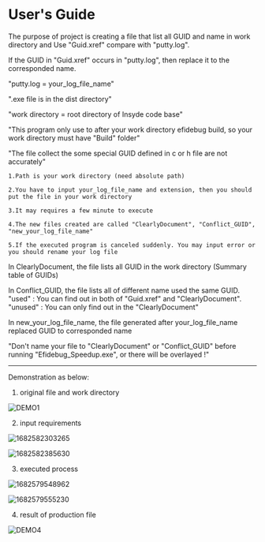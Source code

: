 # User's Guide

The purpose of project is creating a file that list all GUID and name in work directory and Use "Guid.xref" compare with "putty.log".

If the GUID in "Guid.xref" occurs in "putty.log", then replace it to the corresponded name.



"putty.log = your_log_file_name"

".exe file is in the dist directory"

"work directory = root directory of Insyde code base"

"This program only use to after your work directory efidebug build, so your work directory must have "Build" folder"

"The file collect the some special GUID defined in c or h file are not accurately"



    1.Path is your work directory (need absolute path)

    2.You have to input your_log_file_name and extension, then you should put the file in your work directory

    3.It may requires a few minute to execute

    4.The new files created are called "ClearlyDocument", "Conflict_GUID", "new_your_log_file_name"

    5.If the executed program is canceled suddenly. You may input error or you should rename your log file
  
  
  
In ClearlyDocument, the file lists all GUID in the work directory (Summary table of GUIDs)


In Conflict_GUID, the file lists all of different name used the same GUID.
"used" : You can find out in both of "Guid.xref" and "ClearlyDocument".
"unused" : You can only find out in the "ClearlyDocument"


In new_your_log_file_name, the file generated after your_log_file_name replaced GUID to corresponded name


"Don't name your file to "ClearlyDocument" or "Conflict_GUID" before running "Efidebug_Speedup.exe", or there will be overlayed !"

-------------------------------------------------------------------------------------------------------------------------------------------

Demonstration as below:

1. original file and work directory

![DEMO1](https://user-images.githubusercontent.com/94295939/234796530-d1d11cfe-870d-41e1-a7e3-b4124081791a.jpg)

2. input requirements

![1682582303265](https://user-images.githubusercontent.com/94295939/234798334-46c5b7f8-5062-4d91-aa0a-5304a42ca64e.jpg)

![1682582385630](https://user-images.githubusercontent.com/94295939/234798368-27d3b1da-7a4f-4b8e-bbbc-f65cc85613cf.jpg)


3. executed process

![1682579548962](https://user-images.githubusercontent.com/94295939/234790140-e05da240-3f35-4446-aef5-a122137dcc04.jpg)

![1682579555230](https://user-images.githubusercontent.com/94295939/234790206-16dc0806-7abc-41cf-b010-7483c6ff84e3.jpg)

4. result of production file

![DEMO4](https://user-images.githubusercontent.com/94295939/234796494-1df9fe23-9f70-4d69-998e-68217812d67c.jpg)

